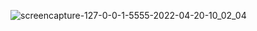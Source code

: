 ![screencapture-127-0-0-1-5555-2022-04-20-10_02_04](https://user-images.githubusercontent.com/29931637/164169786-c6c10a54-54d2-4d0e-a370-e66820563979.png)

